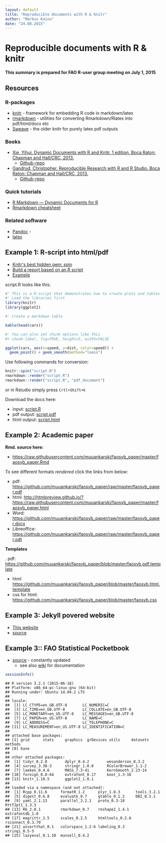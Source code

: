 ```yaml
---
layout: default
title: "Reproducible documents with R & knitr"
author: "Markus Kainu"
date: "24.08.2015"
---
```





# Reproducible documents with R & knitr

**This summary is prepared for FAO R-user group meeting on July 1, 2015**


## Resources

### R-packages

- [knitr](http://yihui.name/knitr/) - framework for embedding R code in markdown/latex
- [rmarkdown](http://rmarkdown.rstudio.com/) - utilities for converting Rmarkdown/Rlatex into pdf/html/docx etc
- [Sweave](https://www.statistik.lmu.de/~leisch/Sweave/) - the older knitr for purely latex pdf outputs


### Books

- [Xie, Yihui. Dynamic Documents with R and Knitr. 1 edition. Boca Raton: Chapman and Hall/CRC, 2013.](https://www.crcpress.com/product/isbn/9781482203530)
    - [Github-repo](https://github.com/yihui/knitr-book/)
- [Gandrud, Christopher. Reproducible Research with R and R Studio. Boca Raton: Chapman and Hall/CRC, 2013.](https://www.crcpress.com/product/isbn/9781466572843)
    - [Github-repo](https://github.com/christophergandrud/Rep-Res-Book)


### Quick tutorials

- [R Markdown — Dynamic Documents for R](http://rmarkdown.rstudio.com/)
- [Rmarkdown cheatsheet](http://www.rstudio.com/wp-content/uploads/2015/02/rmarkdown-cheatsheet.pdf)

### Related software

- [Pandoc](http://pandoc.org/) - 
- [latex](http://www.latex-project.org/)



## Example 1: R-script into html/pdf

- [Knitr's best hidden gem: spin](http://deanattali.com/2015/03/24/knitrs-best-hidden-gem-spin/)
- [Build a report based on an R script](http://yihui.name/knitr/demo/stitch/)
- [Example](https://github.com/yihui/knitr/blob/master/inst/examples/knitr-spin.R)

script.R looks like this:


```r
#' This is a R-script that demonstrates how to create plots and tables
#' Load the libraries first
library(knitr)
library(ggplot2)

#' Create a markdown table

kable(head(cars))

#' You can also set chunk options like this
#+ chunk-label, fig=TRUE, height=5, width=FALSE

ggplot(cars, aes(x=speed, y=dist, color=speed)) +
  geom_point() + geom_smooth(method="loess")
```

Use following commands for conversion:


```r
knitr::spin("script.R")
rmarkdown::render("script.R")
rmarkdown::render("script.R", "pdf_document")
```

or in Rstudio simply press `Crtl+Shift+k`

Download the docs here:

- input: [script.R](script.R)
- pdf output: [script.pdf](script.pdf)
- html output: [script.html](script.html)


## Example 2: Academic paper

**Rmd. source here:**

- <https://raw.githubusercontent.com/muuankarski/faosyb_paper/master/faosyb_paper.Rmd>

To see different formats *rendered* click the links from below:

- pdf: <https://github.com/muuankarski/faosyb_paper/raw/master/faosyb_paper.pdf>
- html: <http://htmlpreview.github.io/?https://raw.githubusercontent.com/muuankarski/faosyb_paper/master/faosyb_paper.html>
- Word: <https://github.com/muuankarski/faosyb_paper/raw/master/faosyb_paper.docx>
- Libreoffice: <https://github.com/muuankarski/faosyb_paper/raw/master/faosyb_paper.odt>


**Templates**

. pdf: <https://github.com/muuankarski/faosyb_paper/blob/master/faosyb.pdf.template>
- html <https://github.com/muuankarski/faosyb_paper/blob/master/faosyb.html.template>
- css for html: <https://github.com/muuankarski/faosyb_paper/blob/master/faosyb.css>


## Example 3: Jekyll povered website

- [This website](http://muuankarski.github.io/luntti/)
- [source](https://github.com/muuankarski/luntti)

## Example 3:: FAO Statistical Pocketbook

- [source](https://github.com/UNFAOstatistics/regional15) - constantly updated
    - see also [wiki](https://github.com/unfaostatistics/regional15/wiki) for documentation




```r
sessionInfo()
```

```
## R version 3.2.1 (2015-06-18)
## Platform: x86_64-pc-linux-gnu (64-bit)
## Running under: Ubuntu 14.04.2 LTS
## 
## locale:
##  [1] LC_CTYPE=en_GB.UTF-8       LC_NUMERIC=C              
##  [3] LC_TIME=en_GB.UTF-8        LC_COLLATE=en_GB.UTF-8    
##  [5] LC_MONETARY=en_US.UTF-8    LC_MESSAGES=en_GB.UTF-8   
##  [7] LC_PAPER=en_US.UTF-8       LC_NAME=C                 
##  [9] LC_ADDRESS=C               LC_TELEPHONE=C            
## [11] LC_MEASUREMENT=en_US.UTF-8 LC_IDENTIFICATION=C       
## 
## attached base packages:
## [1] grid      stats     graphics  grDevices utils     datasets  methods  
## [8] base     
## 
## other attached packages:
##  [1] tidyr_0.2.0        dplyr_0.4.2        wesanderson_0.3.2 
##  [4] survey_3.30-3      stringr_1.0.0      RColorBrewer_1.1-2
##  [7] laeken_0.4.6       MASS_7.3-41        KernSmooth_2.23-14
## [10] foreign_0.8-64     extrafont_0.17     boot_1.3-16       
## [13] knitr_1.10.5       ggplot2_1.0.1     
## 
## loaded via a namespace (and not attached):
##  [1] Rcpp_0.11.6      formatR_1.2      plyr_1.8.3       tools_3.2.1     
##  [5] digest_0.6.8     evaluate_0.7     gtable_0.1.2     DBI_0.3.1       
##  [9] yaml_2.1.13      parallel_3.2.1   proto_0.3-10     Rttf2pt1_1.3.3  
## [13] R6_2.0.1         rmarkdown_0.7    reshape2_1.4.1   extrafontdb_1.0 
## [17] magrittr_1.5     scales_0.2.5     htmltools_0.2.6  rsconnect_0.3.79
## [21] assertthat_0.1   colorspace_1.2-6 labeling_0.3     stringi_0.5-5   
## [25] lazyeval_0.1.10  munsell_0.4.2
```


